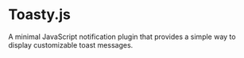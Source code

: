 # Toasty.js
A minimal JavaScript notification plugin that provides a simple way to display customizable toast messages.
